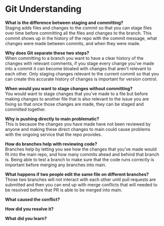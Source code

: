 # Git Understanding

**What is the difference between staging and committing?**  
Staging adds files and changes to the commit so that you can stage files over time before committing all the files and changes to the branch. This commit shows up in the history of the repo with the commit message, what changes were made between commits, and when they were made.

**Why does Git separate these two steps?**  
When committing to a branch you want to have a clear history of the changes with relevant comments, if you stage every change you've made into a commit it can become bloated with changes that aren't relevant to each other. Only staging changes relevant to the current commit so that you can create this accurate history of changes is important for version control.

**When would you want to stage changes without committing?**  
You would want to stage changes that you've made to a file but before making changes to another file that is also relevant to the issue you are fixing so that once those changes are made, they can be staged and committed together.

**Why is pushing directly to main problematic?**  
This is because the changes you have made have not been reviewed by anyone and making these direct changes to main could cause problems with the ongoing service that the repo provides.

**How do branches help with reviewing code?**  
Branches help by letting you see how the changes that you've made would fit into the main repo, and how many commits ahead and behind that branch is. Being able to test a branch to make sure that the code runs correctly is important before merging any branches into main.

**What happens if two people edit the same file on different branches?**  
Those two branches will not interact with each other until pull requests are submitted and then you can end up with merge conflicts that will needed to be resolved before that PR is able to be merged into main.

**What caused the conflict?**  


**How did you resolve it?**  


**What did you learn?**  
